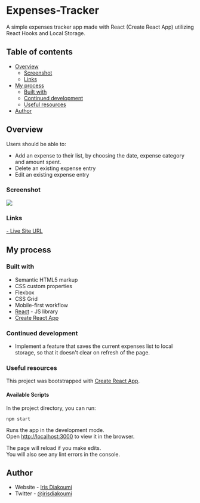 # Expenses-Tracker

A simple expenses tracker app made with React (Create React App) utilizing React Hooks and Local Storage.

## Table of contents

- [Overview](#overview)
  - [Screenshot](#screenshot)
  - [Links](#links)
- [My process](#my-process)
  - [Built with](#built-with)
  - [Continued development](#continued-development)
  - [Useful resources](#useful-resources)
- [Author](#author)

## Overview

Users should be able to:

- Add an expense to their list, by choosing the date, expense category and amount spent.
- Delete an existing expense entry
- Edit an existing expense entry

### Screenshot

![](./screenshot.jpg)

### Links

[- Live Site URL](https://xenodochial-snyder-4627c7.netlify.app/)

## My process

### Built with

- Semantic HTML5 markup
- CSS custom properties
- Flexbox
- CSS Grid
- Mobile-first workflow
- [React](https://reactjs.org/) - JS library
- [Create React App](https://github.com/facebook/create-react-app)

### Continued development

- Implement a feature that saves the current expenses list to local storage, so that it doesn't clear on refresh of the page.

### Useful resources

This project was bootstrapped with [Create React App](https://github.com/facebook/create-react-app).

#### Available Scripts

In the project directory, you can run:

`npm start`

Runs the app in the development mode.\
Open [http://localhost:3000](http://localhost:3000) to view it in the browser.

The page will reload if you make edits.\
You will also see any lint errors in the console.

## Author

- Website - [Iris Diakoumi](https://documenting.tech)
- Twitter - [@irisdiakoumi](https://www.twitter.com/irisdiakoumi)

